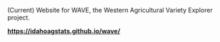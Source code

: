 
(Current) Website for WAVE, the Western Agricultural Variety Explorer project. 

**https://idahoagstats.github.io/wave/**

